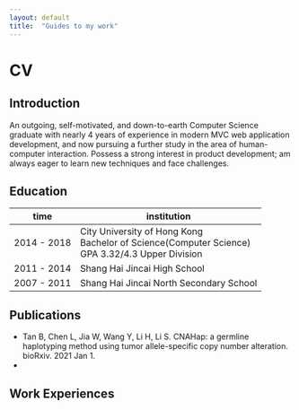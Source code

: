 ```yaml
---
layout: default
title:  "Guides to my work"
---
```


# CV

## Introduction
An outgoing, self-motivated, and down-to-earth Computer Science graduate with nearly 4 years of experience in modern MVC web application development, and now pursuing a further study in the area of human-computer interaction. Possess a strong interest in product development; am always eager to learn new techniques and face challenges.

## Education
|time|institution|
|--|--|
|2014 - 2018 | City University of Hong Kong <br>Bachelor of Science(Computer Science) <br>GPA 3.32/4.3 Upper Division|
|2011 - 2014 | Shang Hai Jincai High School |
|2007 - 2011 | Shang Hai Jincai North Secondary School|


## Publications
 - Tan B, Chen L, Jia W, Wang Y, Li H, Li S. CNAHap: a germline haplotyping method using tumor allele-specific copy number alteration. bioRxiv. 2021 Jan 1.
 -

## Work Experiences